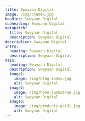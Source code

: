 ```yaml
---
title: Swayaan Digital
image: /img/chemex.jpg
heading: Swayaan Digital
subheading: Swayaan Digital
mainpitch:
  title: Swayaan Digital
  description: Swayaan Digital
description: Swayaan Digital
intro:
  heading: Swayaan Digital
  description: Swayaan Digital
main:
  heading: Swayaan Digital
  description: Swayaan Digital
  image1:
    image: /img/blog-index.jpg
    alt: Swayaan Digital
  image2:
    image: /img/home-jumbotron.jpg
    alt: Swayaan Digital
  image3:
    image: /img/products-grid1.jpg
    alt: Swayaan Digital
---
```

